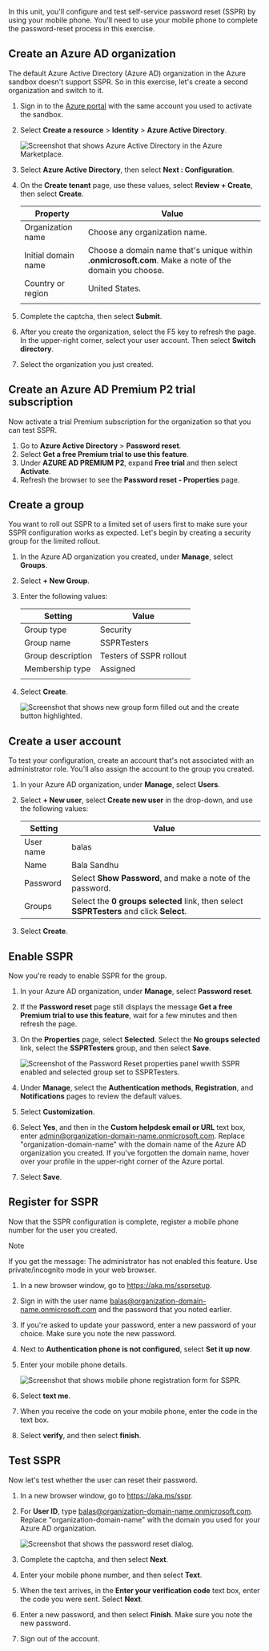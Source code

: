 In this unit, you'll configure and test self-service password reset (SSPR) by using your mobile phone. You'll need to use your mobile phone to complete the password-reset process in this exercise.

## Create an Azure AD organization

The default Azure Active Directory (Azure AD) organization in the Azure sandbox doesn't support SSPR. So in this exercise, let's create a second organization and switch to it.

1. Sign in to the [Azure portal](https://portal.azure.com/learn.docs.microsoft.com?azure-portal=true) with the same account you used to activate the sandbox.
1. Select **Create a resource** > **Identity** > **Azure Active Directory**.

   ![Screenshot that shows Azure Active Directory in the Azure Marketplace.](../media/4-create-active-directory.png)
1. Select **Azure Active Directory**, then select **Next : Configuration**.

1. On the **Create tenant** page, use these values, select **Review + Create**, then select **Create**.

    | Property | Value |
    | --- | --- |
    | Organization name | Choose any organization name. |
    | Initial domain name | Choose a domain name that's unique within **.onmicrosoft.com**. Make a note of the domain you choose. |
    | Country or region | United States. |
    | | |

1. Complete the captcha, then select **Submit**.
1. After you create the organization, select the F5 key to refresh the page. In the upper-right corner, select your user account. Then select **Switch directory**.
1. Select the organization you just created.

## Create an Azure AD Premium P2 trial subscription

Now activate a trial Premium subscription for the organization so that you can test SSPR.

1. Go to **Azure Active Directory** > **Password reset**.
1. Select **Get a free Premium trial to use this feature**.
1. Under **AZURE AD PREMIUM P2**, expand **Free trial** and then select **Activate**.
1. Refresh the browser to see the **Password reset - Properties** page.

## Create a group 

You want to roll out SSPR to a limited set of users first to make sure your SSPR configuration works as expected. Let's begin by creating a security group for the limited rollout.

1. In the Azure AD organization you created, under **Manage**, select **Groups**.
1. Select **+ New Group**.
1. Enter the following values:

    | Setting | Value |
    | --- | --- |
    | Group type | Security |
    | Group name | SSPRTesters |
    | Group description | Testers of SSPR rollout |
    | Membership type | Assigned |
    | | |

1. Select **Create**.

    ![Screenshot that shows new group form filled out and the create button highlighted.](../media/4-create-group.png)

## Create a user account

To test your configuration, create an account that's not associated with an administrator role. You'll also assign the account to the group you created.

1. In your Azure AD organization, under **Manage**, select **Users**.
1. Select **+ New user**, select **Create new user** in the drop-down, and use the following values:

    | Setting | Value |
    | --- | --- |
    | User name | balas |
    | Name | Bala Sandhu |
    | Password | Select **Show Password**, and make a note of the password. |
    | Groups | Select the **0 groups selected** link, then select **SSPRTesters** and click **Select**. |

1. Select **Create**.

## Enable SSPR

Now you're ready to enable SSPR for the group.

1. In your Azure AD organization, under **Manage**, select **Password reset**. 
1. If the **Password reset** page still displays the message **Get a free Premium trial to use this feature**, wait for a few minutes and then refresh the page.
1. On the **Properties** page, select **Selected**. Select the **No groups selected** link, select the **SSPRTesters** group, and then select **Save**.

    ![Screenshot of the Password Reset properties panel wwith SSPR enabled and selected group set to SSPRTesters.](../media/4-choose-sspr-group.png)

1. Under **Manage**, select the **Authentication methods**, **Registration**, and **Notifications** pages to review the default values.
1. Select **Customization**.
1. Select **Yes**, and then in the **Custom helpdesk email or URL** text box, enter admin@organization-domain-name.onmicrosoft.com. Replace "organization-domain-name" with the domain name of the Azure AD organization you created. If you've forgotten the domain name, hover over your profile in the upper-right corner of the Azure portal.
1. Select **Save**.

## Register for SSPR

Now that the SSPR configuration is complete, register a mobile phone number for the user you created.

> [!NOTE] 
>  If you get the message: The administrator has not enabled this feature. Use private/incognito mode in your web browser.   

1. In a new browser window, go to https://aka.ms/ssprsetup. 
1. Sign in with the user name balas@organization-domain-name.onmicrosoft.com and the password that you noted earlier.
1. If you're asked to update your password, enter a new password of your choice. Make sure you note the new password.
1. Next to **Authentication phone is not configured**, select **Set it up now**.
1. Enter your mobile phone details.

    ![Screenshot that shows mobile phone registration form for SSPR.](../media/4-register-mobile-phone.png)

1. Select **text me**.
1. When you receive the code on your mobile phone, enter the code in the text box.
1. Select **verify**, and then select **finish**.

## Test SSPR

Now let's test whether the user can reset their password.

1. In a new browser window, go to https://aka.ms/sspr.
1. For **User ID**, type balas@organization-domain-name.onmicrosoft.com. Replace "organization-domain-name" with the domain you used for your Azure AD organization.

    ![Screenshot that shows the password reset dialog.](../media/4-start-password-reset.png)
1. Complete the captcha, and then select **Next**.
1. Enter your mobile phone number, and then select **Text**.
1. When the text arrives, in the **Enter your verification code** text box, enter the code you were sent. Select **Next**.
1. Enter a new password, and then select **Finish**. Make sure you note the new password.
1. Sign out of the account.
